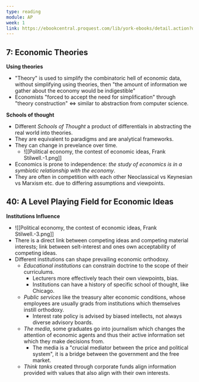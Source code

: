 ```yaml
---
type: reading
module: AP
week: 1
link: https://ebookcentral.proquest.com/lib/york-ebooks/detail.action?docID=6118089
---
```

## 7: Economic Theories

**Using theories**
- "Theory" is used to simplify the combinatoric hell of economic data, without simplifying using theories, then "the amount of information we gather about the economy would be indigestible"
- Economists "forced to accept the need for simplification" through "theory construction" <=> similar to abstraction from computer science.

**Schools of thought**
- Different *Schools of Thought* a product of differentials in abstracting the real world into theories. 
- They are equivalent to paradigms and are analytical frameworks. 
- They can change in prevelance over time.
	- ![[Political economy, the contest of economic ideas, Frank Stilwell.-1.png]]
- Economics is prone to independence: *the study of economics is in a symbiotic relationship with the economy*. 
- They are often in competition with each other Neoclassical vs Keynesian vs Marxism etc. due to differing assumptions and viewpoints.

## 40: A Level Playing Field for Economic Ideas  

**Institutions Influence**
- ![[Political economy, the contest of economic ideas, Frank Stilwell.-3.png]]
- There is a direct link between competing ideas and competing material interests; link between selt-interest and ones own acceptability of competing ideas. 
- Different institutions can shape prevailing economic orthodoxy.  
	- *Educational institutions* can constrain doctrine to the scope of their curriculums. 
		- Lecturers more effectively teach their own viewpoints, bias. 
		- Institutions can have a history of specific school of thought, like Chicago. 
	- *Public services* like the treasury alter economic conditions, whose employees are usually grads from institutions which themselves instill orthodoxy. 
		- Interest rate policy is advised by biased intellects, not always diverse advisory boards. 
	- *The media*, some graduates go into journalism which changes the attention of economic agents and thus their active information set which they make decisions from. 
		- The media is a "crucial mediator between the price and political system", it is a bridge between the government and the free market. 
	- *Think tanks* created through corporate funds align information provided with values that also align with their own interests. 
	
